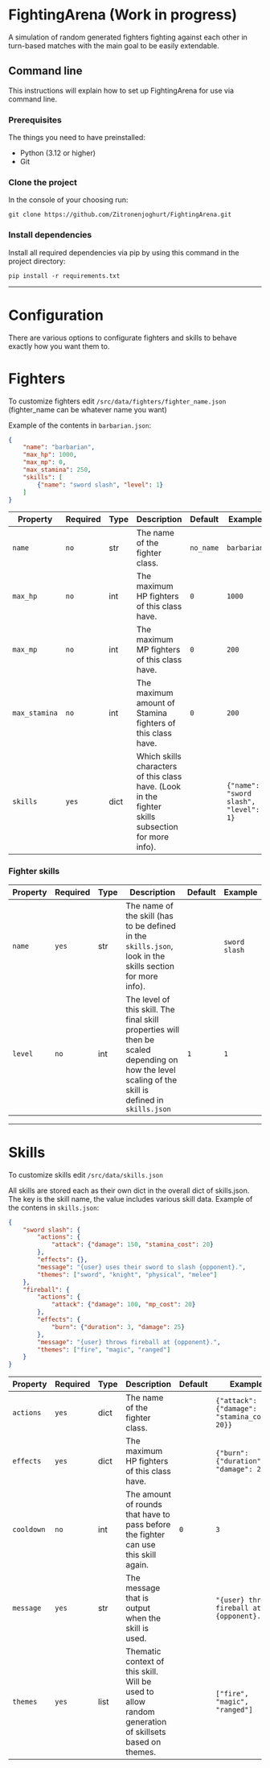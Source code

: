 # FightingArena (Work in progress)
A simulation of random generated fighters fighting against each other in turn-based matches with the main goal to be easily extendable.

## Command line
This instructions will explain how to set up FightingArena for use via command line.

### Prerequisites
The things you need to have preinstalled:
- Python (3.12 or higher)
- Git

### Clone the project
In the console of your choosing run:
```
git clone https://github.com/Zitronenjoghurt/FightingArena.git
```

### Install dependencies
Install all required dependencies via pip by using this command in the project directory:
```
pip install -r requirements.txt
```

---------------------------------------

# Configuration
There are various options to configurate fighters and skills to behave exactly how you want them to.

# Fighters
To customize fighters edit `/src/data/fighters/fighter_name.json` (fighter_name can be whatever name you want)

Example of the contents in `barbarian.json`:
```json
{
    "name": "barbarian",
    "max_hp": 1000,
    "max_mp": 0,
    "max_stamina": 250,
    "skills": [
        {"name": "sword slash", "level": 1}
    ]
}
```

|Property|Required|Type|Description|Default|Example|
|---|---|---|---|---|---|
|`name`|`no`|str|The name of the fighter class.|`no_name`|`barbarian`|
|`max_hp`|`no`|int|The maximum HP fighters of this class have.|`0`|`1000`|
|`max_mp`|`no`|int|The maximum MP fighters of this class have.|`0`|`200`|
|`max_stamina`|`no`|int|The maximum amount of Stamina fighters of this class have.|`0`|`200`|
|`skills`|`yes`|dict|Which skills characters of this class have. (Look in the fighter skills subsection for more info).||`{"name": "sword slash", "level": 1}`|

### Fighter skills
|Property|Required|Type|Description|Default|Example|
|---|---|---|---|---|---|
|`name`|`yes`|str|The name of the skill (has to be defined in the `skills.json`, look in the skills section for more info).||`sword slash`|
|`level`|`no`|int|The level of this skill. The final skill properties will then be scaled depending on how the level scaling of the skill is defined in `skills.json`|`1`|`1`|

---------------------------------------

# Skills
To customize skills edit `/src/data/skills.json`

All skills are stored each as their own dict in the overall dict of skills.json. The key is the skill name, the value includes various skill data.
Example of the contens in `skills.json`:
```json
{
    "sword slash": {
        "actions": {
            "attack": {"damage": 150, "stamina_cost": 20}
        },
        "effects": {},
        "message": "{user} uses their sword to slash {opponent}.",
        "themes": ["sword", "knight", "physical", "melee"]
    },
    "fireball": {
        "actions": {
            "attack": {"damage": 100, "mp_cost": 20}
        },
        "effects": {
            "burn": {"duration": 3, "damage": 25}
        },
        "message": "{user} throws fireball at {opponent}.",
        "themes": ["fire", "magic", "ranged"]
    }
}
```

|Property|Required|Type|Description|Default|Example|
|---|---|---|---|---|---|
|`actions`|`yes`|dict|The name of the fighter class.||`{"attack": {"damage": 150, "stamina_cost": 20}}`|
|`effects`|`yes`|dict|The maximum HP fighters of this class have.||`{"burn": {"duration": 3, "damage": 25}}`|
|`cooldown`|`no`|int|The amount of rounds that have to pass before the fighter can use this skill again.|`0`|`3`|
|`message`|`yes`|str|The message that is output when the skill is used.||`"{user} throws fireball at {opponent}."`|
|`themes`|`yes`|list|Thematic context of this skill. Will be used to allow random generation of skillsets based on themes.||`["fire", "magic", "ranged"]`|
